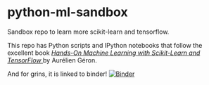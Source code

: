 # python-ml-sandbox
Sandbox repo to learn more scikit-learn and tensorflow.

This repo has Python scripts and IPython notebooks that follow the excellent book [*Hands-On Machine Learning with Scikit-Learn and TensorFlow* ](http://shop.oreilly.com/product/0636920052289.do) by Aurélien Géron.

And for grins, it is linked to binder!
[![Binder](https://mybinder.org/badge.svg)](https://mybinder.org/v2/gh/drpjm/python-ml-sandbox/master)
